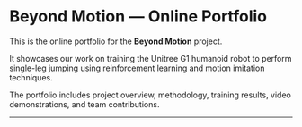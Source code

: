 # Beyond Motion — Online Portfolio

This is the online portfolio for the **Beyond Motion** project.

It showcases our work on training the Unitree G1 humanoid robot to perform single-leg jumping using reinforcement learning and motion imitation techniques.

The portfolio includes project overview, methodology, training results, video demonstrations, and team contributions.

---